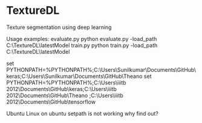 # TextureDL
Texture segmentation using deep learning

Usage examples:
	evaluate.py
		python evaluate.py -load_path C:\TextureDL\latestModel
	train.py
		python train.py -load_path C:\TextureDL\latestModel
		


set PYTHONPATH=%PYTHONPATH%;C:\Users\Sunilkumar\Documents\GitHub\keras;C:\Users\Sunilkumar\Documents\GitHub\Theano
set PYTHONPATH=%PYTHONPATH%;C:\Users\iiitb 2012\Documents\GitHub\keras;C:\Users\iiitb 2012\Documents\GitHub\Theano
;C:\Users\iiitb 2012\Documents\GitHub\tensorflow

Ubuntu Linux
 on ubuntu setpath is not working why find out?


